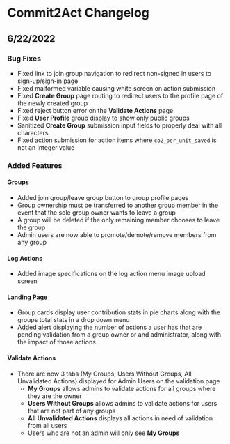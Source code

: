 # Commit2Act Changelog

## 6/22/2022

### Bug Fixes

- Fixed link to join group navigation to redirect non-signed in users to sign-up/sign-in page
- Fixed malformed variable causing white screen on action submission
- Fixed **Create Group** page routing to redirect users to the profile page of the newly created group
- Fixed reject button error on the **Validate Actions** page
- Fixed **User Profile** group display to show only public groups
- Sanitized **Create Group** submission input fields to properly deal with all characters
- Fixed action submission for action items where `co2_per_unit_saved` is not an integer value

### Added Features

#### Groups

- Added join group/leave group button to group profile pages
- Group ownership must be transferred to another group member in the event that the sole group owner wants to leave a group
- A group will be deleted if the only remaining member chooses to leave the group
- Admin users are now able to promote/demote/remove members from any group

#### Log Actions

- Added image specifications on the log action menu image upload screen

#### Landing Page

- Group cards display user contribution stats in pie charts along with the groups total stats in a drop down menu
- Added alert displaying the number of actions a user has that are pending validation from a group owner or and administrator, along with the impact of those actions

#### Validate Actions

- There are now 3 tabs (My Groups, Users Without Groups, All Unvalidated Actions) displayed for Admin Users on the validation page
  - **My Groups** allows admins to validate actions for all groups where they are the owner
  - **Users Without Groups** allows admins to validate actions for users that are not part of any groups
  - **All Unvalidated Actions** displays all actions in need of validation from all users
  - Users who are not an admin will only see **My Groups**
